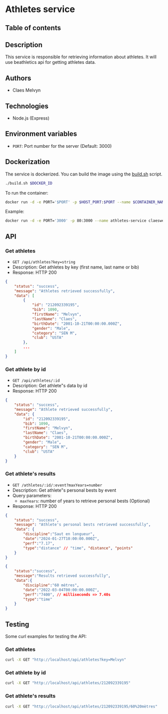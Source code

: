 # Athletes service

## Table of contents

## Description

This service is responsible for retrieving information about athletes. It will use beathletics api for getting athletes data.

## Authors

- Claes Melvyn

## Technologies

- Node.js (Express)

## Environment variables

- `PORT`: Port number for the server (Default: 3000)

## Dockerization

The service is dockerized. You can build the image using the [build.sh](build.sh) script.

```bash
./build.sh $DOCKER_ID
```

To run the container:

```bash
docker run -d -e PORT='$PORT' -p $HOST_PORT:$PORT --name $CONTAINER_NAME $IMAGE_NAME
```

Example:

```bash
docker run -d -e PORT='3000' -p 80:3000 --name athletes-service claesweb/cm-athletes
```

## API

### Get athletes

- `GET /api/athletes?key=string`
- Description: Get athletes by key (first name, last name or bib)
- Response: HTTP 200
```json
{
    "status": "success",
    "message": "Athletes retrieved successfully",
    "data": [
        {
            "id": "212092339195",
            "bib": 1090,
            "firstName": "Melvyn",
            "lastName": "Claes",
            "birthDate": "2001-10-21T00:00:00.000Z",
            "gender": "Male",
            "category": "SEN M",
            "club": "USTA"
        },
        ...
    ]
}
```

### Get athlete by id

- `GET /api/athletes/:id`
- Description: Get athlete"s data by id
- Response: HTTP 200
```json
{
    "status": "success",
    "message": "Athlete retrieved successfully",
    "data": {
        "id": "212092339195",
        "bib": 1090,
        "firstName": "Melvyn",
        "lastName": "Claes",
        "birthDate": "2001-10-21T00:00:00.000Z",
        "gender": "Male",
        "category": "SEN M", 
        "club": "USTA"
    }
}
```

### Get athlete's results

- `GET /athletes/:id/:event?maxYears=number`
- Description: Get athlete"s personal bests by event
- Query parameters:
  - `maxYears`: number of years to retrieve personal bests (Optional)
- Response: HTTP 200
```json
{
    "status": "success",
    "message": "Athlete's personal bests retrieved successfully",
    "data": {
        "discipline":"Saut en longueur",
        "date":"2024-01-27T10:00:00.000Z",
        "perf":"7.17",
        "type":"distance" // "time", "distance", "points"
    }
}
```

```json
{
    "status":"success",
    "message":"Results retrieved successfully",
    "data":{
        "discipline":"60 mètres",
        "date":"2022-03-04T00:00:00.000Z",
        "perf":"7400", // milliseconds => 7.40s
        "type":"time"
    }
}
```

## Testing

Some curl examples for testing the API:

### Get athletes

```bash
curl -X GET "http://localhost/api/athletes?key=Melvyn"
```

### Get athlete by id

```bash
curl -X GET "http://localhost/api/athletes/212092339195"
```

### Get athlete's results

```bash
curl -X GET "http://localhost/api/athletes/212092339195/60%20mètres"
```

